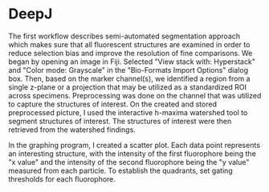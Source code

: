 # DeepJ
The first workflow describes semi-automated segmentation approach which makes sure that all fluorescent structures are examined in order to reduce selection bias and improve the resolution of fine comparisons. We began by opening an image in Fiji. Selected "View stack with: Hyperstack" and "Color mode: Grayscale" in the "Bio-Formats Import Options" dialog box. Then, based on the marker channel(s), we identified a region from a single z-plane or a projection that may be utilized as a standardized ROI across specimens. Preprocessing was done on the channel that was utilized to capture the structures of interest. On the created and stored preprocessed picture, I used the interactive h-maxima watershed tool to segment structures of interest. The structures of interest were then retrieved from the watershed findings.

In the graphing program, I created a scatter plot. Each data point represents an interesting structure, with the intensity of the first fluorophore being the "x value" and the intensity of the second fluorophore being the "y value" measured from each particle. To establish the quadrants, set gating thresholds for each fluorophore.
